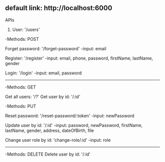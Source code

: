 ## default link: http://localhost:6000

APIs

1. User: '/users'

-Methods: POST

Forget password: '/forget-password'
-input: email

Register: '/register'
-input: email, phone, password, firstName, lastName, gender

Login: '/login'
-input: email, password

---

-Methods: GET

Get all users: '/?'
Get user by id: '/:id'

-Methods: PUT

Reset password: '/reset-password/:token'
-input: newPassword

Update user by id: '/:id'
-input: password, newPassword, firstName, lastName, gender, address, dateOfBirth, file

Change user role by id: 'change-role/:id'
-input: role

---

-Methods: DELETE
Delete user by id: '/:id'
